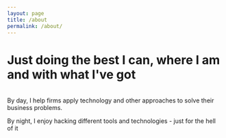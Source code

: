 ```yaml
---
layout: page
title: /about
permalink: /about/
---
```


# Just doing the best I can, where I am and with what I've got
<br>
By day, I help firms apply technology and other approaches to solve their business problems.

By night, I enjoy hacking different tools and technologies - just for the hell of it